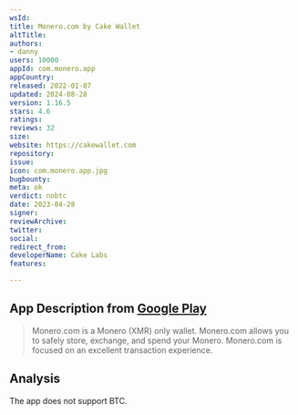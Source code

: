 ```yaml
---
wsId: 
title: Monero.com by Cake Wallet
altTitle: 
authors:
- danny
users: 10000
appId: com.monero.app
appCountry: 
released: 2022-01-07
updated: 2024-08-28
version: 1.16.5
stars: 4.6
ratings: 
reviews: 32
size: 
website: https://cakewallet.com
repository: 
issue: 
icon: com.monero.app.jpg
bugbounty: 
meta: ok
verdict: nobtc
date: 2023-04-28
signer: 
reviewArchive: 
twitter: 
social: 
redirect_from: 
developerName: Cake Labs
features: 

---
```


## App Description from [Google Play](https://play.google.com/store/apps/details?id=com.monero.app) 

> Monero.com is a Monero (XMR) only wallet. Monero.com allows you to safely store, exchange, and spend your Monero. Monero.com is focused on an excellent transaction experience.

## Analysis 

The app does not support BTC.